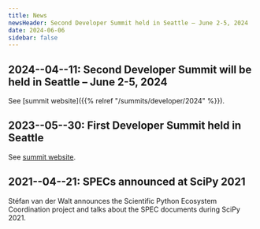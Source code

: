 ```yaml
---
title: News
newsHeader: Second Developer Summit held in Seattle – June 2-5, 2024
date: 2024-06-06
sidebar: false
---
```


## 2024--04--11: Second Developer Summit will be held in Seattle – June 2-5, 2024

See [summit website]({{% relref "/summits/developer/2024" %}}).

## 2023--05--30: First Developer Summit held in Seattle

See [summit website](/summits/developer/2023).

## 2021--04--21: SPECs announced at SciPy 2021

Stéfan van der Walt announces the Scientific Python Ecosystem Coordination project and
talks about the SPEC documents during SciPy 2021.

<!-- youtube id=JjQM83nKZbk loading=lazy -->
